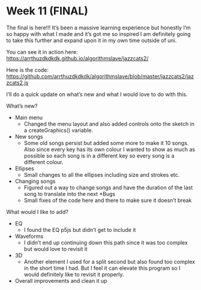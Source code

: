 # Week 11 (FINAL)
The final is here!!! It’s been a massive learning experience but honestly I’m so happy with what I made and it’s got me so inspired I am definitely going to take this further and expand upon it in my own time outside of uni. 

You can see it in action here:
https://arrthuzdkdkdk.github.io/algorithmslave/jazzcats2/

Here is the code:
https://github.com/arrthuzdkdkdk/algorithmslave/blob/master/jazzcats2/jazzcats2.js


I’ll do a quick update on what’s new and what I would love to do with this.

What’s new?
* Main menu
	* Changed the menu layout and also added controls onto the sketch in a createGraphics() variable.
* New songs
	* Some old songs persist but added some more to make it 10 songs. Also since every key has its own colour I wanted to show as much as possible so each song is in a different key so every song is a different colour.
* Ellipses
	* Small changes to all the ellipses including size and strokes etc.
* Changing songs
	* Figured out a way to change songs and have the duration of the last song to translate into the next
*Bugs
	* Small fixes of the code here and there to make sure it doesn’t break

What would I like to add?
* EQ
	* I found the EQ p5js but didn’t get to include it
* Waveforms
	* I didn’t end up continuing down this path since it was too complex but would love to revisit it
* 3D
	* Another element I used for a split second but also found too complex in the short time I had. But I feel it can elevate this program so I would definitely like to revisit it properly.
* Overall improvements and clean it up
